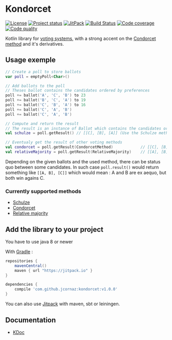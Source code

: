 # Kondorcet
[![License](https://img.shields.io/badge/license-LGPLv3-blue.svg)](https://raw.githubusercontent.com/jcornaz/kondorcet/master/LICENSE)
[![Project status](https://img.shields.io/badge/status-stable-green.svg)](https://gist.githubusercontent.com/jcornaz/46736c3d1f21b4c929bd97549b7406b2/raw/ProjectStatusFlow)
[![JitPack](https://jitpack.io/v/jcornaz/kondorcet.svg)](https://jitpack.io/#jcornaz/kondorcet)
[![Build Status](https://travis-ci.org/jcornaz/kondorcet.svg?branch=master)](https://travis-ci.org/jcornaz/kondorcet)
[![Code coverage](https://codecov.io/gh/jcornaz/kondorcet/branch/master/graph/badge.svg)](https://codecov.io/gh/jcornaz/kondorcet)
[![Code quality](https://codebeat.co/badges/89ad94c4-1348-42ea-8211-73e28c36fc6c)](https://codebeat.co/projects/github-com-jcornaz-kondorcet-master)

Kotlin library for [voting systems](https://en.wikipedia.org/wiki/Voting_system), with a strong accent on the [Condorcet method](https://en.wikipedia.org/wiki/Condorcet_method) and it's derivatives.

## Usage exemple
```kotlin
// Create a poll to store ballots
var poll = emptyPoll<Char>()

// Add ballots to the poll
// Theses ballot contains the candidates ordered by preferences
poll += ballot('A', 'C', 'B') to 23
poll += ballot('B', 'C', 'A') to 19
poll += ballot('C', 'B', 'A') to 16
poll += ballot('C', 'A', 'B')
poll += ballot('C', 'A', 'B')

// Compute and return the result
// The result is an instance of Ballot which contains the candidates ordered from the winners to the losers
val schulze = poll.getResult() // [[C], [B], [A]] (Use the Schulze method by default)

// Eventualy get the result of other voting methods
val condorcet = poll.getResult(CondorcetMethod)            // [[C], [B], [A]] (identical of the Schulze method in this case)
val relativeMajority = poll.getResult(RelativeMajority)    // [[A], [B], [C]]
```

Depending on the given ballots and the used method, there can be status quo between some candidates.
In such case `poll.result()` would return something like `[[A, B], [C]]` which would mean : A and B are ex aequo, but both win agains C.

### Currently supported methods
* [Schulze](https://en.wikipedia.org/wiki/Schulze_method)
* [Condorcet](https://en.wikipedia.org/wiki/Condorcet_method)
* [Relative majority](https://en.wikipedia.org/wiki/Plurality_(voting)#Majority_versus_plurality)

## Add the library to your project
You have to use java 8 or newer

With [Gradle](https://gradle.org) :
```gradle
repositories {
    mavenCentral()
    maven { url "https://jitpack.io" }
}

dependencies {
    compile 'com.github.jcornaz:kondorcet:v1.0.0'
}
```

You can also use [Jitpack](https://jitpack.io/#jcornaz/kondorcet) with maven, sbt or leiningen.

## Documentation
* [KDoc](https://jcornaz.github.io/kondorcet/doc/1.0/kondorcet/)
